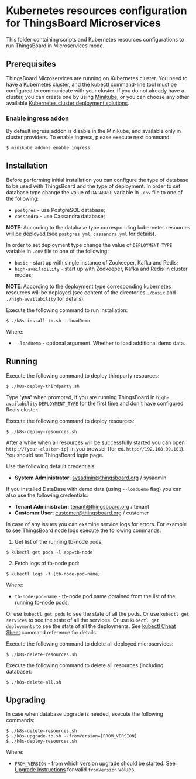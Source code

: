 # Kubernetes resources configuration for ThingsBoard Microservices

This folder containing scripts and Kubernetes resources configurations to run ThingsBoard in Microservices mode.

## Prerequisites

ThingsBoard Microservices are running on Kubernetes cluster.
You need to have a Kubernetes cluster, and the kubectl command-line tool must be configured to communicate with your cluster.
If you do not already have a cluster, you can create one by using [Minikube](https://kubernetes.io/docs/setup/minikube), 
or you can choose any other available [Kubernetes cluster deployment solutions](https://kubernetes.io/docs/setup/pick-right-solution/).

### Enable ingress addon

By default ingress addon is disable in the Minikube, and available only in cluster providers.
To enable ingress, please execute next command:

`
$ minikube addons enable ingress
` 

## Installation

Before performing initial installation you can configure the type of database to be used with ThingsBoard and the type of deployment.
In order to set database type change the value of `DATABASE` variable in `.env` file to one of the following:

- `postgres` - use PostgreSQL database;
- `cassandra` - use Cassandra database;

**NOTE**: According to the database type corresponding kubernetes resources will be deployed (see `postgres.yml`, `cassandra.yml` for details).

In order to set deployment type change the value of `DEPLOYMENT_TYPE` variable in `.env` file to one of the following:

- `basic` - start up with single instance of Zookeeper, Kafka and Redis;
- `high-availability` - start up with Zookeeper, Kafka and Redis in cluster modes;

**NOTE**: According to the deployment type corresponding kubernetes resources will be deployed (see content of the directories `./basic` and `./high-availability` for details).

Execute the following command to run installation:

`
$ ./k8s-install-tb.sh --loadDemo
`

Where:

- `--loadDemo` - optional argument. Whether to load additional demo data.

## Running

Execute the following command to deploy thirdparty resources:

`
$ ./k8s-deploy-thirdparty.sh
`

Type **'yes'** when prompted, if you are running ThingsBoard in `high-availability` `DEPLOYMENT_TYPE` for the first time and don't have configured Redis cluster.

Execute the following command to deploy resources:

`
$ ./k8s-deploy-resources.sh
`

After a while when all resources will be successfully started you can open `http://{your-cluster-ip}` in you browser (for ex. `http://192.168.99.101`).
You should see ThingsBoard login page.

Use the following default credentials:

- **System Administrator**: sysadmin@thingsboard.org / sysadmin

If you installed DataBase with demo data (using `--loadDemo` flag) you can also use the following credentials:

- **Tenant Administrator**: tenant@thingsboard.org / tenant
- **Customer User**: customer@thingsboard.org / customer

In case of any issues you can examine service logs for errors.
For example to see ThingsBoard node logs execute the following commands:

1) Get list of the running tb-node pods:

`
$ kubectl get pods -l app=tb-node
`

2) Fetch logs of tb-node pod:

`
$ kubectl logs -f [tb-node-pod-name]
`

Where:

- `tb-node-pod-name` - tb-node pod name obtained from the list of the running tb-node pods.

Or use `kubectl get pods` to see the state of all the pods.
Or use `kubectl get services` to see the state of all the services.
Or use `kubectl get deployments` to see the state of all the deployments.
See [kubectl Cheat Sheet](https://kubernetes.io/docs/reference/kubectl/cheatsheet/) command reference for details.

Execute the following command to delete all deployed microservices:

`
$ ./k8s-delete-resources.sh
`

Execute the following command to delete all resources (including database):

`
$ ./k8s-delete-all.sh
`

## Upgrading

In case when database upgrade is needed, execute the following commands:

```
$ ./k8s-delete-resources.sh
$ ./k8s-upgrade-tb.sh --fromVersion=[FROM_VERSION]
$ ./k8s-deploy-resources.sh
```

Where:

- `FROM_VERSION` - from which version upgrade should be started. See [Upgrade Instructions](https://thingsboard.io/docs/user-guide/install/upgrade-instructions) for valid `fromVersion` values.
